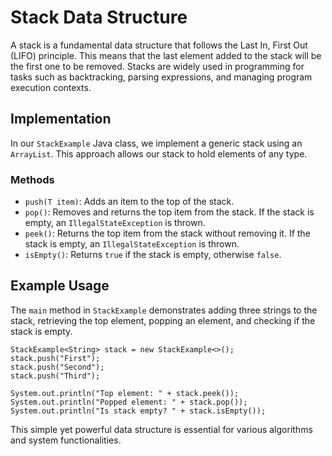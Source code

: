 
# Stack Data Structure

A stack is a fundamental data structure that follows the Last In, First Out (LIFO) principle. This means that the last element added to the stack will be the first one to be removed. Stacks are widely used in programming for tasks such as backtracking, parsing expressions, and managing program execution contexts.

## Implementation

In our `StackExample` Java class, we implement a generic stack using an `ArrayList`. This approach allows our stack to hold elements of any type.

### Methods

- `push(T item)`: Adds an item to the top of the stack.
- `pop()`: Removes and returns the top item from the stack. If the stack is empty, an `IllegalStateException` is thrown.
- `peek()`: Returns the top item from the stack without removing it. If the stack is empty, an `IllegalStateException` is thrown.
- `isEmpty()`: Returns `true` if the stack is empty, otherwise `false`.

## Example Usage

The `main` method in `StackExample` demonstrates adding three strings to the stack, retrieving the top element, popping an element, and checking if the stack is empty.

```
StackExample<String> stack = new StackExample<>();
stack.push("First");
stack.push("Second");
stack.push("Third");

System.out.println("Top element: " + stack.peek());
System.out.println("Popped element: " + stack.pop());
System.out.println("Is stack empty? " + stack.isEmpty());
```

This simple yet powerful data structure is essential for various algorithms and system functionalities.

